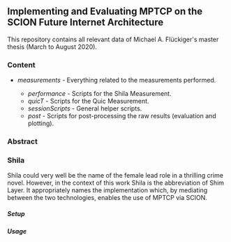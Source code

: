 ## Implementing and Evaluating MPTCP on the SCION Future Internet Architecture

This repository contains all relevant data of Michael A. Flückiger's master thesis (March to August 2020). 

### Content

- *measurements* - Everything related to the measurements performed.

  - *performance* - Scripts for the Shila Measurement.
  - *quicT* - Scripts for the Quic Measurement.
  - *sessionScripts* - General helper scripts.
  - *post* - Scripts for post-processing the raw results (evaluation and plotting).

  

  

### Abstract



### Shila

Shila could very well be the name of the female lead role in a thrilling crime novel. However, in the context of this work Shila is the abbreviation of Shim Layer. It appropriately names the implementation which, by mediating between the two technologies, enables the use of MPTCP via SCION.

##### Setup

##### Usage